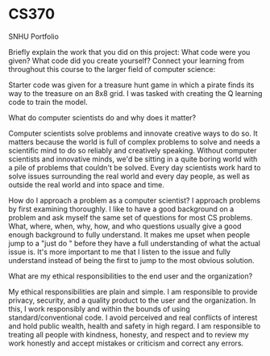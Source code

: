# CS370
SNHU Portfolio 

Briefly explain the work that you did on this project: What code were you given? What code did you create yourself?
Connect your learning from throughout this course to the larger field of computer science:

Starter code was given for a treasure hunt game in which a pirate finds its way to the treasure on an 8x8 grid. I was tasked with creating the Q learning code to train the model. 

What do computer scientists do and why does it matter?

Computer scientists solve problems and innovate creative ways to do so. It matters because the world is full of complex problems to solve and needs a scientific mind to do so reliably and creatively speaking. Without computer scientists and innovative minds, we'd be sitting in a quite boring world with a pile of problems that couldn't be solved. Every day scientists work hard to solve issues surrounding the real world and every day people, as well as outside the real world and into space and time. 



How do I approach a problem as a computer scientist?
I approach problems by first examining thoroughly. I like to have a good background on a problem and ask myself the same set of questions for most CS problems. What, where, when, why, how, and who questions usually give a good enough background to fully understand. It makes me upset when people jump to a "just do <insert generic answer>" before they have a full understanding of what the actual issue is. It's more important to me that I listen to the issue and fully understand instead of being the first to jump to the most obvious solution. 


What are my ethical responsibilities to the end user and the organization?

My ethical responsibilities are plain and simple. I am responsible to provide privacy, security, and a quality product to the user and the organization. In this, I work responsibly and within the bounds of using standard/conventional code. I avoid perceived and real conflicts of interest and hold public wealth, health and safety in high regard. I am responsible to treating all people with kindness, honesty, and respect and to review my work honestly and accept mistakes or criticism and correct any errors.
